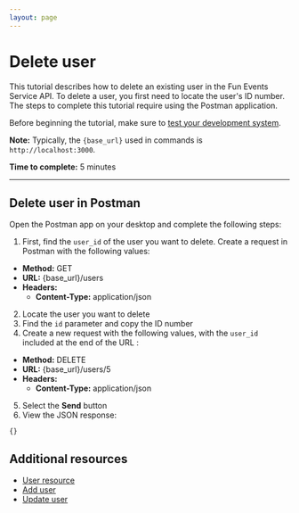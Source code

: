 ```yaml
---
layout: page
---
```


# Delete user
This tutorial describes how to delete an existing user in the Fun Events Service API. To delete a user, you first need to locate the user's ID number. The steps to complete this tutorial require using the Postman application.

Before beginning the tutorial, make sure to [test your development system](getting-started.md).

**Note:** Typically, the `{base_url}` used in commands is `http://localhost:3000`.

**Time to complete:** 5 minutes

---
## Delete user in Postman

Open the Postman app on your desktop and complete the following steps:

1. First, find the `user_id` of the user you want to delete. Create a request in Postman with the following values:
- **Method:** GET
- **URL:** {base_url}/users
- **Headers:**
    - **Content-Type:** application/json

2. Locate the user you want to delete
3. Find the `id` parameter and copy the ID number
4. Create a new request with the following values, with the `user_id` included at the end of the URL :
- **Method:** DELETE
- **URL:** {base_url}/users/5
- **Headers:**
    - **Content-Type:** application/json

5. Select the **Send** button 
6.  View the JSON response:
```shell
{}
```
## Additional resources

* [User resource](api/user.md)
* [Add user](add-user.md)
* [Update user](update-event.md)
